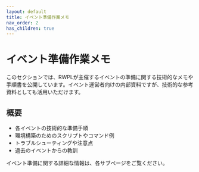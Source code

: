 ```yaml
---
layout: default
title: イベント準備作業メモ
nav_order: 2
has_children: true
---
```

# イベント準備作業メモ

このセクションでは、RWPLが主催するイベントの準備に関する技術的なメモや手順書を公開しています。イベント運営者向けの内部資料ですが、技術的な参考資料としても活用いただけます。

## 概要

- 各イベントの技術的な準備手順
- 環境構築のためのスクリプトやコマンド例
- トラブルシューティングや注意点
- 過去のイベントからの教訓

イベント準備に関する詳細な情報は、各サブページをご覧ください。
